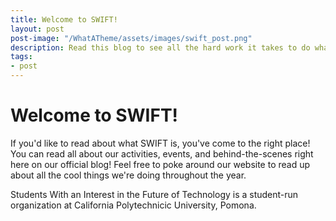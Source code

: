 ```yaml
---
title: Welcome to SWIFT!
layout: post
post-image: "/WhatATheme/assets/images/swift_post.png"
description: Read this blog to see all the hard work it takes to do what we do here at SWIFT!
tags:
- post
---
```

# Welcome to SWIFT! 
If you'd like to read about what SWIFT is, you've come to the right place! You can read all about our activities, events, and behind-the-scenes right here on our official blog! Feel free to poke around our website to read up about all the cool things we're doing throughout the year.

Students With an Interest in the Future of Technology is a student-run organization at California Polytechnicic University, Pomona. 